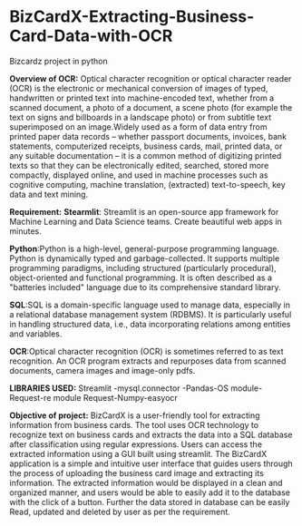 # BizCardX-Extracting-Business-Card-Data-with-OCR
Bizcardz project in python

**Overview of OCR:** Optical character recognition or optical character reader (OCR) is the electronic or mechanical conversion of images of typed, handwritten or printed text into machine-encoded text, whether from a scanned document, a photo of a document, a scene photo (for example the text on signs and billboards in a landscape photo) or from subtitle text superimposed on an image.Widely used as a form of data entry from printed paper data records – whether passport documents, invoices, bank statements, computerized receipts, business cards, mail, printed data, or any suitable documentation – it is a common method of digitizing printed texts so that they can be electronically edited, searched, stored more compactly, displayed online, and used in machine processes such as cognitive computing, machine translation, (extracted) text-to-speech, key data and text mining.

**Requirement:**
**Stearmlit**: Streamlit is an open-source app framework for Machine Learning and Data Science teams. Create beautiful web apps in minutes.

**Python**:Python is a high-level, general-purpose programming language. Python is dynamically typed and garbage-collected. It supports multiple programming paradigms, including structured (particularly procedural), object-oriented and functional programming. It is often described as a "batteries included" language due to its comprehensive standard library.

**SQL**:SQL is a domain-specific language used to manage data, especially in a relational database management system (RDBMS). It is particularly useful in handling structured data, i.e., data incorporating relations among entities and variables.

**OCR**:Optical character recognition (OCR) is sometimes referred to as text recognition. An OCR program extracts and repurposes data from scanned documents, camera images and image-only pdfs.

**LIBRARIES USED:** Streamlit -mysql.connector -Pandas-OS module-Request-re module Request-Numpy-easyocr

**Objective of project:**
   BizCardX is a user-friendly tool for extracting information from business cards. The tool uses OCR technology to recognize text on business cards and extracts the data into a SQL database after classification using regular expressions. Users can access the extracted information using a GUI built using streamlit.
   The BizCardX application is a simple and intuitive user interface that guides users through the process of uploading the business card image and extracting its information. The extracted information would be displayed in a clean and organized manner, and users would be able to easily add it to the database with the click of a button. Further the data stored in database can be easily Read, updated and deleted by user as per the requirement.
